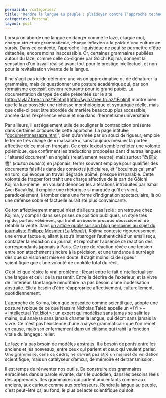 ```yaml
---
permalink: /categories/
title: "Rendre la langue au peuple : plaidoyer contre l’approche technocratique du laze"
catégories: Personal
layout: post
---
```


Lorsqu’on aborde une langue en danger comme le laze, chaque mot, chaque structure grammaticale, chaque inflexion a le poids d'une culture en sursis. Dans ce contexte, l’approche linguistique ne peut se permettre d'être détachée, encore moins inaccessible. Or, certaines grammaires publiées autour du laze, comme celle co-signée par Gôichi Kojima, donnent la sensation d'un travail réalisé avant tout pour le prestige intellectuel, et non pour la revitalisation vivante de la langue.

Il ne s'agit pas ici de défendre une vision approximative ou de dénaturer la grammaire, mais de questionner une posture académique qui, par son formalisme excessif, devient rebutante pour le grand public. La documentation du type de celle présentée sur le site [http://ayla7.free.fr/laz/1F.html](http://ayla7.free.fr/laz/1F.html) montre bien que le laze possède une richesse morphologique et syntaxique réelle, mais que celle-ci peut être abordée de manière beaucoup plus accessible, ancrée dans l'expérience vécue et non dans l'hermétisme universitaire.

Par ailleurs, il est également utile de souligner la contradiction présente dans certaines critiques de cette approche. La page intitulée "[documentmassacre.html](http://ayla7.free.fr/laz/documentmassacre.html)", bien qu’animée par un souci de rigueur, emploie le terme très chargé de « massacré », sans toujours mesurer la portée affective de ce mot en français. Ce choix lexical semble refléter une volonté polémique, que confirment les traductions proposées dans d'autres langues : "altered document" en anglais (relativement neutre), mais surtout "改竄文書" (*kaizan bunsho*) en japonais, terme souvent employé pour qualifier des documents falsifiés dans des contextes judiciaires, et "bozulmuş çalışma" en turc, qui évoque un travail dégradé, abîmé, presque irréparable. Cette volonté de frapper fort trahit une charge affective de la part de Gôichi Kojima lui-même : en voulant dénoncer les altérations introduites par İsmail Avcı Bucaklişi, il emploie une rhétorique si marquée qu’il en vient, paradoxalement, à tomber dans une forme d’indignation spectaculaire, là où une défense sobre et factuelle aurait été plus convaincante.

Ce ton affectivement marqué n’est d’ailleurs pas isolé : on retrouve chez Kojima, y compris dans ses prises de position publiques, un style très rigide, parfois véhément, qui trahit un besoin presque obsessionnel de rétablir la vérité. Dans [un article publié sur son blog personnel au sujet du journaliste Philippe Mesmer (*Le Monde*)](https://fjii.blog.fc2.com/blog-entry-420.html), Kojima conteste vigoureusement une erreur factuelle, allant jusqu’à interroger l’authenticité d’un email reçu, contacter la rédaction du journal, et reprocher l’absence de réaction des correspondants japonais à Paris. Ce type de réaction révèle une tension entre son attachement sincère à la précision, et une tendance à surréagir dès que sa vision est mise en doute. Il s’agit moins ici de rigueur scientifique que d’une volonté de contrôle total du récit.

C’est ici que réside le vrai problème : l’écart entre le fait d’intellectualiser une langue et celui de la ressentir. Entre la décrire de l’extérieur, et la vivre de l’intérieur. Une langue minoritaire n’a pas besoin d’une modélisation abstraite. Elle a besoin d'être réappropriée affectivement, culturellement, quotidiennement.

L’approche de Kojima, bien que présentée comme scientifique, adopte une posture typique de ce que Nassim Nicholas Taleb appelle un [« IYI » – « Intellectual Yet Idiot »](https://medium.com/incerto/the-intellectual-yet-idiot-13211e2d0577) : un expert qui modélise sans jamais se salir les mains, qui analyse sans jamais chanter la langue, qui décrit sans jamais la vivre. Ce n'est pas l'existence d'une analyse grammaticale que l'on remet en cause, mais son enfermement dans un élitisme qui trahit la fonction vitale du langage : relier.

Le laze n'a pas besoin de modèles abstraits. Il a besoin de ponts entre les anciens et les nouveaux, entre ceux qui parlent et ceux qui veulent parler. Une grammaire, dans ce cadre, ne devrait pas être un manuel de validation scientifique, mais un catalyseur d’amour, de mémoire et de transmission.

Il est temps de réinventer nos outils. De construire des grammaires enracinées dans la parole vivante, dans le quotidien, dans les besoins réels des apprenants. Des grammaires qui parlent aux enfants comme aux anciens, aux curieux comme aux professeurs. Rendre la langue au peuple, c'est peut-être ça, au fond, le plus bel acte scientifique qui soit.

